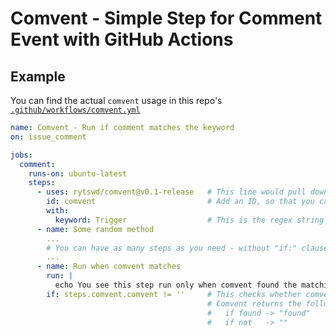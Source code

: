 # Comvent - Simple Step for Comment Event with GitHub Actions

## Example

You can find the actual `comvent` usage in this repo's [`.github/workflows/comvent.yml`](.github/workflows/comvent.yml)

```yaml
name: Comvent - Run if comment matches the keyword
on: issue_comment

jobs:
  comment:
    runs-on: ubuntu-latest
    steps:
      - uses: rytswd/comvent@v0.1-release   # This line would pull down the release version of comvent
        id: comvent                         # Add an ID, so that you can control your step later
        with:
          keyword: Trigger                  # This is the regex string to search in the comment
      - name: Some random method
        ...
        # You can have as many steps as you need - without "if:" clause, these will run unconditionally
        ...
      - name: Run when comvent matches
        run: |
          echo You see this step run only when comvent found the matching keyword in the comment event
        if: steps.comvent.comvent != ''     # This checks whether comvent found a match
                                            # Comvent returns the following values
                                            #   if found -> "found"
                                            #   if not   -> ""
```
